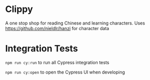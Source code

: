 # Clippy

A one stop shop for reading Chinese and learning characters. Uses https://github.com/nieldlr/hanzi for character data

# Integration Tests

`npm run cy:run` to run all Cypress integration tests

`npm run cy:open` to open the Cypress UI when developing
